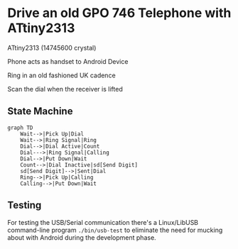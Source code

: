 # Drive an old GPO 746 Telephone with ATtiny2313

ATtiny2313 (14745600 crystal)

Phone acts as handset to Android Device

Ring in an old fashioned UK cadence

Scan the dial when the receiver is lifted

## State Machine

```mermaid
graph TD
    Wait-->|Pick Up|Dial
    Wait-->|Ring Signal|Ring
    Dial-->|Dial Active|Count
    Dial--->|Ring Signal|Calling
    Dial-->|Put Down|Wait
    Count-->|Dial Inactive|sd[Send Digit]
    sd[Send Digit]-->|Sent|Dial
    Ring-->|Pick Up|Calling
    Calling-->|Put Down|Wait
```

## Testing

For testing the USB/Serial communication there's a Linux/LibUSB command-line
program `./bin/usb-test` to eliminate the need for mucking about with Android
during the development phase.
